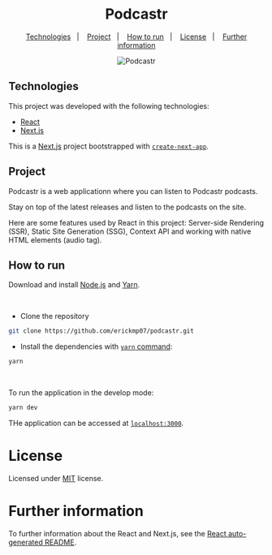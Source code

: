 <h1 align="center">Podcastr</h1>

<p align="center">
    <a href="#technologies">Technologies</a>&nbsp;&nbsp;&nbsp;|&nbsp;&nbsp;&nbsp;
    <a href="#project">Project</a>&nbsp;&nbsp;&nbsp;|&nbsp;&nbsp;&nbsp;
    <a href="#how-to-run">How to run</a>&nbsp;&nbsp;&nbsp;|&nbsp;&nbsp;&nbsp;
    <a href="#license">License</a>&nbsp;&nbsp;&nbsp;|&nbsp;&nbsp;&nbsp;
    <a href="#further-information">Further information</a>
</p>

<p align="center">
    <img alt="Podcastr" title="Podcastr" src="https://img.shields.io/github/license/erickmp07/podcastr">
</p>

## Technologies

This project was developed with the following technologies:

- [React](https://reactjs.org/)
- [Next.js](https://nextjs.org/)

This is a [Next.js](https://nextjs.org/) project bootstrapped with [`create-next-app`](https://github.com/vercel/next.js/tree/canary/packages/create-next-app).

## Project

Podcastr is a web applicationn where you can listen to Podcastr podcasts.

Stay on top of the latest releases and listen to the podcasts on the site.

Here are some features used by React in this project: Server-side Rendering (SSR), Static Site Generation (SSG), Context API and working with native HTML elements (audio tag).

## How to run

Download and install [Node.js](https://nodejs.org/en/download/) and [Yarn](https://classic.yarnpkg.com/en/docs/install/).

<br>

- Clone the repository
```bash
git clone https://github.com/erickmp07/podcastr.git
```
- Install the dependencies with [`yarn` command](https://classic.yarnpkg.com/en/docs/usage):
```bash
yarn
```

<br>

To run the application in the develop mode:
```bash
yarn dev
```

THe application can be accessed at [`localhost:3000`](http://localhost:3000).

# License

Licensed under [MIT](LICENSE) license.

# Further information

To further information about the React and Next.js, see the [React auto-generated README](REACT-README.md).